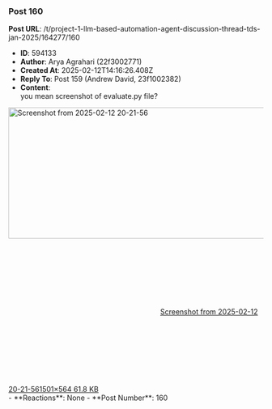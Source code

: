 ### Post 160
**Post URL**: /t/project-1-llm-based-automation-agent-discussion-thread-tds-jan-2025/164277/160
- **ID**: 594133
- **Author**: Arya Agrahari  (22f3002771)
- **Created At**: 2025-02-12T14:16:26.408Z
- **Reply To**: Post 159 (Andrew David, 23f1002382)
- **Content**:  
  you mean screenshot of evaluate.py file?<br>
<div class="lightbox-wrapper"><a class="lightbox" href="https://europe1.discourse-cdn.com/flex013/uploads/iitm/original/3X/1/8/18e7419bec3e953904b029c887a657f57b376377.png" data-download-href="/uploads/short-url/3yiVgj5MK4I0OIhWEkiH5rjnAJF.png?dl=1" title="Screenshot from 2025-02-12 20-21-56" rel="noopener nofollow ugc"><img src="https://europe1.discourse-cdn.com/flex013/uploads/iitm/optimized/3X/1/8/18e7419bec3e953904b029c887a657f57b376377_2_690x259.png" alt="Screenshot from 2025-02-12 20-21-56" data-base62-sha1="3yiVgj5MK4I0OIhWEkiH5rjnAJF" width="690" height="259" srcset="https://europe1.discourse-cdn.com/flex013/uploads/iitm/optimized/3X/1/8/18e7419bec3e953904b029c887a657f57b376377_2_690x259.png, https://europe1.discourse-cdn.com/flex013/uploads/iitm/optimized/3X/1/8/18e7419bec3e953904b029c887a657f57b376377_2_1035x388.png 1.5x, https://europe1.discourse-cdn.com/flex013/uploads/iitm/optimized/3X/1/8/18e7419bec3e953904b029c887a657f57b376377_2_1380x518.png 2x" data-dominant-color="212121"><div class="meta"><svg class="fa d-icon d-icon-far-image svg-icon" aria-hidden="true"><use href="#far-image"></use></svg><span class="filename">Screenshot from 2025-02-12 20-21-56</span><span class="informations">1501×564 61.8 KB</span><svg class="fa d-icon d-icon-discourse-expand svg-icon" aria-hidden="true"><use href="#discourse-expand"></use></svg></div></a></div>
- **Reactions**: None
- **Post Number**: 160

